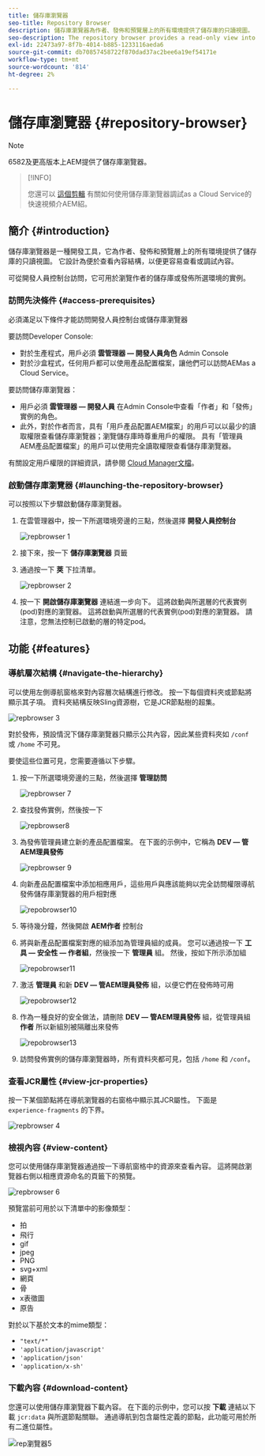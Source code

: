 ```yaml
---
title: 儲存庫瀏覽器
seo-title: Repository Browser
description: 儲存庫瀏覽器為作者、發佈和預覽層上的所有環境提供了儲存庫的只讀視圖。
seo-description: The repository browser provides a read-only view into the repository for all environments on author, publish, and preview tiers.
exl-id: 22473a97-8f7b-4014-b885-1233116aeda6
source-git-commit: db70857458722f870dad37ac2bee6a19ef54171e
workflow-type: tm+mt
source-wordcount: '814'
ht-degree: 2%

---
```


# 儲存庫瀏覽器 {#repository-browser}

>[!NOTE]
>
>6582及更高版本上AEM提供了儲存庫瀏覽器。

>[!INFO]
>
>您還可以 [這個剪輯](https://experienceleague.adobe.com/docs/experience-manager-learn/cloud-service/debugging/debugging-aem-as-a-cloud-service/repository-browser.html) 有關如何使用儲存庫瀏覽器調試as a Cloud Service的快速視頻介AEM紹。

## 簡介 {#introduction}

儲存庫瀏覽器是一種開發工具，它為作者、發佈和預覽層上的所有環境提供了儲存庫的只讀視圖。 它設計為便於查看內容結構，以便更容易查看或調試內容。

可從開發人員控制台訪問，它可用於瀏覽作者的儲存庫或發佈所選環境的實例。

### 訪問先決條件 {#access-prerequisites}

必須滿足以下條件才能訪問開發人員控制台或儲存庫瀏覽器

要訪問Developer Console:

* 對於生產程式，用戶必須 **雲管理器 — 開發人員角色** Admin Console
* 對於沙盒程式，任何用戶都可以使用產品配置檔案，讓他們可以訪問AEMas a Cloud Service。

要訪問儲存庫瀏覽器：

* 用戶必須 **雲管理器 — 開發人員** 在Admin Console中查看「作者」和「發佈」實例的角色。
* 此外，對於作者而言，具有「用戶產品配置AEM檔案」的用戶可以以最少的讀取權限查看儲存庫瀏覽器；瀏覽儲存庫時尊重用戶的權限。 具有「管理員AEM產品配置檔案」的用戶可以使用完全讀取權限查看儲存庫瀏覽器。

有關設定用戶權限的詳細資訊，請參閱 [Cloud Manager文檔](https://experienceleague.adobe.com/docs/experience-manager-cloud-manager/using/requirements/setting-up-users-and-roles.html)。

### 啟動儲存庫瀏覽器 {#launching-the-repository-browser}

可以按照以下步驟啟動儲存庫瀏覽器。

1. 在雲管理器中，按一下所選環境旁邊的三點，然後選擇 **開發人員控制台**

   ![repbrowser 1](/help/implementing/developing/tools/assets/repobrowser1.png)

1. 接下來，按一下 **儲存庫瀏覽器** 頁籤
1. 通過按一下 **莢** 下拉清單。

   ![repbrowser 2](/help/implementing/developing/tools/assets/repobrowser2.png)

1. 按一下 **開啟儲存庫瀏覽器** 連結進一步向下。 這將啟動與所選層的代表實例(pod)對應的瀏覽器。 這將啟動與所選層的代表實例(pod)對應的瀏覽器。 請注意，您無法控制已啟動的層的特定pod。

## 功能 {#features}

### 導航層次結構 {#navigate-the-hierarchy}

可以使用左側導航窗格來對內容層次結構進行修改。 按一下每個資料夾或節點將顯示其子項。 資料夾結構反映Sling資源樹，它是JCR節點樹的超集。

![repbrowser 3](/help/implementing/developing/tools/assets/repobrowser3.png)

對於發佈，預設情況下儲存庫瀏覽器只顯示公共內容，因此某些資料夾如 `/conf` 或 `/home` 不可見。

要使這些位置可見，您需要遵循以下步驟。

1. 按一下所選環境旁邊的三點，然後選擇 **管理訪問**

   ![repbrowser 7](/help/implementing/developing/tools/assets/repobrowser7.png)

1. 查找發佈實例，然後按一下

   ![repbrowser8](/help/implementing/developing/tools/assets/repobrowser8.png)

1. 為發佈管理員建立新的產品配置檔案。 在下面的示例中，它稱為 **DEV — 管AEM理員發佈**

   ![repbrowser 9](/help/implementing/developing/tools/assets/repobrowser9.png)

1. 向新產品配置檔案中添加相應用戶，這些用戶與應該能夠以完全訪問權限導航發佈儲存庫瀏覽器的用戶相對應

   ![repobrowser10](/help/implementing/developing/tools/assets/repobrowser10.png)

1. 等待幾分鐘，然後開啟 **AEM作者** 控制台
1. 將與新產品配置檔案對應的組添加為管理員組的成員。 您可以通過按一下 **工具 — 安全性 — 作者組**，然後按一下 **管理員** 組。 然後，按如下所示添加組

   ![repobrowser11](/help/implementing/developing/tools/assets/repobrowser11.png)

1. 激活 **管理員** 和新 **DEV — 管AEM理員發佈** 組，以便它們在發佈時可用

   ![repobrowser12](/help/implementing/developing/tools/assets/repobrowser12.png)

1. 作為一種良好的安全做法，請刪除 **DEV — 管AEM理員發佈** 組，從管理員組 **作者** 所以新組別被隔離出來發佈

   ![repobrowser13](/help/implementing/developing/tools/assets/repobrowser13.png)

1. 訪問發佈實例的儲存庫瀏覽器時，所有資料夾都可見，包括 `/home` 和 `/conf`。

### 查看JCR屬性 {#view-jcr-properties}

按一下某個節點將在導航瀏覽器的右窗格中顯示其JCR屬性。 下面是 `experience-fragments` 的下界。

![repbrowser 4](/help/implementing/developing/tools/assets/repobrowser41.png)

### 檢視內容 {#view-content}

您可以使用儲存庫瀏覽器通過按一下導航窗格中的資源來查看內容。 這將開啟瀏覽器右側以相應資源命名的頁籤下的預覽。

![repbrowser 6](/help/implementing/developing/tools/assets/repobrowser61.png)

預覽當前可用於以下清單中的影像類型：

* 拍
* 飛行
* gif
* jpeg
* PNG
* svg+xml
* 網頁
* 骨
* x表徵圖
* 原告

對於以下基於文本的mime類型：

* `"text/*"`
* `'application/javascript'`
* `'application/json'`
* `'application/x-sh'`

### 下載內容 {#download-content}

您還可以使用儲存庫瀏覽器下載內容。 在下面的示例中，您可以按 **下載** 連結以下載 `jcr:data` 與所選節點關聯。 通過導航到包含屬性定義的節點，此功能可用於所有二進位屬性。

![rep瀏覽器5](/help/implementing/developing/tools/assets/repobrowser52.png)
